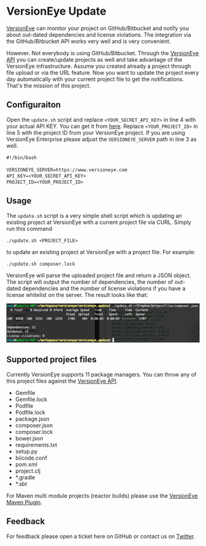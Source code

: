 # VersionEye Update

[VersionEye](https://www.versioneye.com) can monitor your project on GitHub/Bitbucket and notify you about out-dated dependencies and license violations. The integration via the GitHub/Bitbucket API works very well and is very convenient. 

However. Not everybody is using GitHub/Bitbucket. Through the [VersionEye API](https://www.versioneye.com/api/) you can create/update projects as well and take advantage of the VersionEye infrastructure. Assume you created already a project through file upload or via the URL feature. Now you want to update the project every day automatically with your current project file to get the notifications. That's the mission of this project. 

## Configuraiton 

Open the `update.sh` script and replace `<YOUR_SECRET_API_KEY>` in line 4 with your actual API KEY. You can get it from [here](https://www.versioneye.com/settings/api). Replace `<YOUR_PROJECT_ID>` in line 5 with the project ID from your VersionEye project. If you are using VersionEye Enterprise please adjust the `VERSIONEYE_SERVER` path in line 3 as well. 

```
#!/bin/bash 

VERSIONEYE_SERVER=https://www.versioneye.com
API_KEY=<YOUR_SECRET_API_KEY> 
PROJECT_ID=<YOUR_PROJECT_ID>
```

## Usage

The `update.sh` script is a very simple shell script which is updating an existing project at VersionEye with a current project file via CURL. Simply run this command

```
./update.sh <PROJECT_FILE>
```

to update an existing project at VersionEye with a project file. For example: 

```
./update.sh composer.lock
```

VersionEye will parse the uploaded project file and return a JSON object. The script will output the number of dependencies, the number of out-dated dependencies and the number of license violations if you have a license whitelist on the server. The result looks like that: 

![VersionEye Dependencies](images/update-sh.png)

## Supported project files 

Currently VersionEye supports 11 package managers. You can throw any of this project files against the [VersionEye API](https://www.versioneye.com/api/). 

 - Gemfile 
 - Gemfile.lock 
 - Podfile 
 - Podfile.lock 
 - package.json 
 - composer.json 
 - composer.lock
 - bower.json 
 - requirements.txt 
 - setup.py 
 - biicode.conf 
 - pom.xml 
 - project.clj 
 - *.gradle 
 - *.sbt 
 
For Maven multi module projects (reactor builds) please use the [VersionEye Maven Plugin](https://github.com/versioneye/versioneye_maven_plugin). 
 
## Feedback 

For feedback please open a ticket here on GitHub or contact us on [Twitter](https://twitter.com/versioneye). 
